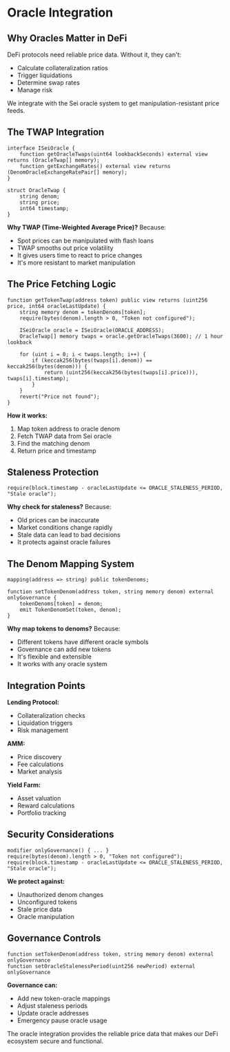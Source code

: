 # Oracle Integration

## Why Oracles Matter in DeFi

DeFi protocols need reliable price data. Without it, they can't:
- Calculate collateralization ratios
- Trigger liquidations
- Determine swap rates
- Manage risk

We integrate with the Sei oracle system to get manipulation-resistant price feeds.

## The TWAP Integration

```solidity
interface ISeiOracle {
    function getOracleTwaps(uint64 lookbackSeconds) external view returns (OracleTwap[] memory);
    function getExchangeRates() external view returns (DenomOracleExchangeRatePair[] memory);
}

struct OracleTwap {
    string denom;
    string price;
    int64 timestamp;
}
```

**Why TWAP (Time-Weighted Average Price)?** Because:
- Spot prices can be manipulated with flash loans
- TWAP smooths out price volatility
- It gives users time to react to price changes
- It's more resistant to market manipulation

## The Price Fetching Logic

```solidity
function getTokenTwap(address token) public view returns (uint256 price, int64 oracleLastUpdate) {
    string memory denom = tokenDenoms[token];
    require(bytes(denom).length > 0, "Token not configured");
    
    ISeiOracle oracle = ISeiOracle(ORACLE_ADDRESS);
    OracleTwap[] memory twaps = oracle.getOracleTwaps(3600); // 1 hour lookback
    
    for (uint i = 0; i < twaps.length; i++) {
        if (keccak256(bytes(twaps[i].denom)) == keccak256(bytes(denom))) {
            return (uint256(keccak256(bytes(twaps[i].price))), twaps[i].timestamp);
        }
    }
    revert("Price not found");
}
```

**How it works:**
1. Map token address to oracle denom
2. Fetch TWAP data from Sei oracle
3. Find the matching denom
4. Return price and timestamp

## Staleness Protection

```solidity
require(block.timestamp - oracleLastUpdate <= ORACLE_STALENESS_PERIOD, "Stale oracle");
```

**Why check for staleness?** Because:
- Old prices can be inaccurate
- Market conditions change rapidly
- Stale data can lead to bad decisions
- It protects against oracle failures

## The Denom Mapping System

```solidity
mapping(address => string) public tokenDenoms;

function setTokenDenom(address token, string memory denom) external onlyGovernance {
    tokenDenoms[token] = denom;
    emit TokenDenomSet(token, denom);
}
```

**Why map tokens to denoms?** Because:
- Different tokens have different oracle symbols
- Governance can add new tokens
- It's flexible and extensible
- It works with any oracle system

## Integration Points

**Lending Protocol:**
- Collateralization checks
- Liquidation triggers
- Risk management

**AMM:**
- Price discovery
- Fee calculations
- Market analysis

**Yield Farm:**
- Asset valuation
- Reward calculations
- Portfolio tracking

## Security Considerations

```solidity
modifier onlyGovernance() { ... }
require(bytes(denom).length > 0, "Token not configured");
require(block.timestamp - oracleLastUpdate <= ORACLE_STALENESS_PERIOD, "Stale oracle");
```

**We protect against:**
- Unauthorized denom changes
- Unconfigured tokens
- Stale price data
- Oracle manipulation

## Governance Controls

```solidity
function setTokenDenom(address token, string memory denom) external onlyGovernance
function setOracleStalenessPeriod(uint256 newPeriod) external onlyGovernance
```

**Governance can:**
- Add new token-oracle mappings
- Adjust staleness periods
- Update oracle addresses
- Emergency pause oracle usage

The oracle integration provides the reliable price data that makes our DeFi ecosystem secure and functional. 